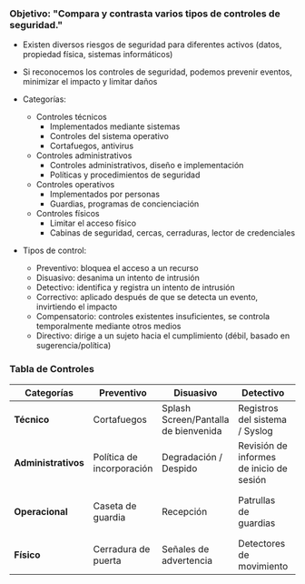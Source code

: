 ### Objetivo: "Compara y contrasta varios tipos de controles de seguridad."

- Existen diversos riesgos de seguridad para diferentes activos (datos, propiedad física, sistemas informáticos)
- Si reconocemos los controles de seguridad, podemos prevenir eventos, minimizar el impacto y limitar daños
- Categorías:
  - Controles técnicos
    - Implementados mediante sistemas
    - Controles del sistema operativo
    - Cortafuegos, antivirus
  - Controles administrativos
    - Controles administrativos, diseño e implementación
    - Políticas y procedimientos de seguridad
  - Controles operativos
    - Implementados por personas
    - Guardias, programas de concienciación
  - Controles físicos
    - Limitar el acceso físico
    - Cabinas de seguridad, cercas, cerraduras, lector de credenciales

- Tipos de control:
  - Preventivo: bloquea el acceso a un recurso
  - Disuasivo: desanima un intento de intrusión
  - Detectivo: identifica y registra un intento de intrusión
  - Correctivo: aplicado después de que se detecta un evento, invirtiendo el impacto
  - Compensatorio: controles existentes insuficientes, se controla temporalmente mediante otros medios
  - Directivo: dirige a un sujeto hacia el cumplimiento (débil, basado en sugerencia/política)

### Tabla de Controles

| Categorías    | Preventivo | Disuasivo | Detectivo | Correctivo | Compensatorio | Directivo |
|---------------|------------|-----------|-----------|------------|---------------|-----------|
| **Técnico**   | Cortafuegos | Splash Screen/Pantalla de bienvenida | Registros del sistema / Syslog | Recuperación de respaldo | Bloqueo en lugar de parche | Políticas de almacenamiento de archivos |
| **Administrativos** | Política de incorporación | Degradación / Despido | Revisión de informes de inicio de sesión | Políticas para reportar problemas | Separación de funciones | Políticas de cumplimiento |
| **Operacional** | Caseta de guardia | Recepción | Patrullas de guardias | Contactar a las autoridades | Requerir múltiples personal de seguridad | Capacitación en políticas de seguridad |
| **Físico**    | Cerradura de puerta | Señales de advertencia | Detectores de movimiento | Extintor de incendios | Generador de energía | Señal: Solo Personal Autorizado |
